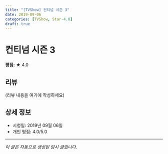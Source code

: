 ```yaml
---
title: "[TVShow] 컨티넘 시즌 3"
date: 2019-09-06
categories: [TVShow, Star-4.0]
draft: true
---
```


# 컨티넘 시즌 3

**평점:** ★ 4.0

## 리뷰

(리뷰 내용을 여기에 작성하세요)

## 상세 정보

- 시청일: 2019년 09월 06일
- 개인 평점: 4.0/5.0

---

*이 글은 자동으로 생성된 임시 글입니다.*
